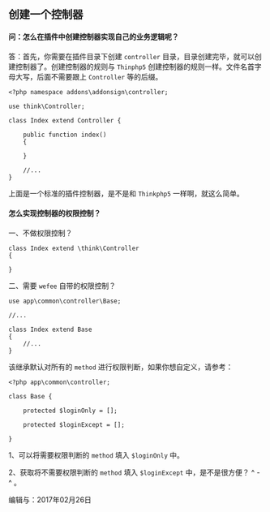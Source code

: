 ## 创建一个控制器

#### 问：怎么在插件中创建控制器实现自己的业务逻辑呢？

答：首先，你需要在插件目录下创建 `controller` 目录，目录创建完毕，就可以创建控制器了。创建控制器的规则与 `Thinphp5` 创建控制器的规则一样。文件名首字母大写，后面不需要跟上 `Controller` 等的后缀。

```
<?php namespace addons\addonsign\controller;

use think\Controller;

class Index extend Controller {
    
    public function index()
    {

    }

    //...
}
```

上面是一个标准的插件控制器，是不是和 `Thinkphp5` 一样啊，就这么简单。


#### 怎么实现控制器的权限控制？

一、不做权限控制？

```
class Index extend \think\Controller
{

}
```

二、需要 `wefee` 自带的权限控制？

```
use app\common\controller\Base;

//...

class Index extend Base 
{
    //...
}
```


该继承默认对所有的 `method` 进行权限判断，如果你想自定义，请参考：

```
<?php app\common\controller;

class Base {
    
    protected $loginOnly = [];

    protected $loginExcept = [];

}
```

1、可以将需要权限判断的 `method` 填入 `$loginOnly` 中。

2、获取将不需要权限判断的 `method` 填入 `$loginExcept` 中，是不是很方便？ ^ - ^ 。



编辑与：2017年02月26日